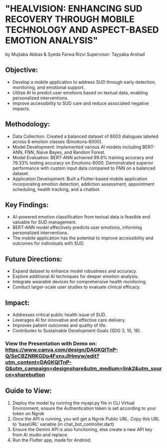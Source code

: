 # "HEALVISION: ENHANCING SUD RECOVERY THROUGH MOBILE TECHNOLOGY AND ASPECT-BASED EMOTION ANALYSIS"
by
Mujtaba Abbas & Syeda Farwa Rizvi
Supervisor: Tayyaba Arshad

## Objective:
- Develop a mobile application to address SUD through early detection, monitoring, and emotional support.
- Utilize AI to predict user emotions based on textual data, enabling personalized interventions.
- Improve accessibility to SUD care and reduce associated negative impacts.

## Methodology:
- Data Collection: Created a balanced dataset of 6003 dialogues labeled across 6 emotion classes (Emotions-6000).
- Model Development: Implemented various AI models including BERT-ANN, FNN, Naive Bayes, and Random Forest.
- Model Evaluation: BERT-ANN achieved 99.9% training accuracy and 79.33% testing accuracy on Emotions-6000. Demonstrated superior performance with custom input data compared to FNN on a balanced dataset.
- Application Development: Built a Flutter-based mobile application incorporating emotion detection, addiction assessment, appointment scheduling, health tracking, and a chatbot.

## Key Findings:
- AI-powered emotion classification from textual data is feasible and valuable for SUD management.
- BERT-ANN model effectively predicts user emotions, informing personalized interventions.
- The mobile application has the potential to improve accessibility and outcomes for individuals with SUD.

## Future Directions:
- Expand dataset to enhance model robustness and accuracy.
- Explore additional AI techniques for deeper emotion analysis.
- Integrate wearable devices for comprehensive health monitoring.
- Conduct larger-scale user studies to evaluate clinical efficacy.

## Impact:
- Addresses critical public health issue of SUD.
- Leverages AI for innovative and effective care delivery.
- Improves patient outcomes and quality of life.
- Contributes to Sustainable Development Goals (SDG 3, 10, 16).

### View the Presentation with Demo on: https://www.canva.com/design/DAGKQlTnP-Q/SeCBZNRKGDp4FxnxJlHmyw/edit?utm_content=DAGKQlTnP-Q&utm_campaign=designshare&utm_medium=link2&utm_source=sharebutton 

## Guide to View:
1. Deploy the model by running the myapi.py file in CLI Virtual Environment, ensure the Authentication token is set according to your token on Ngrok
2. Once the API is running, you will get a Ngrok Public URL. Copy this URL to 'baseURL' variable (in chat_bot_controller.dart)
3. Ensure the Gemini API is also funcitoning, else create a new API key from AI studio and replace.
4. Run the Flutter app, made for Android.
